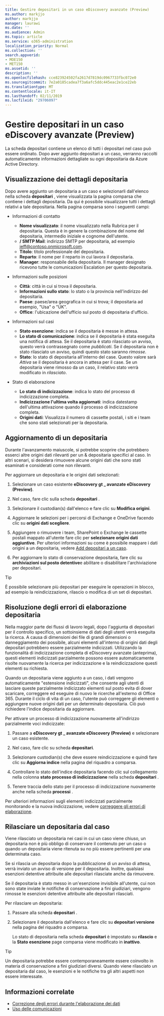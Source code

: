 ```yaml
---
title: Gestire depositari in un caso eDiscovery avanzate (Preview)
ms.author: markjjo
author: markjjo
manager: laurawi
ms.date: ''
ms.audience: Admin
ms.topic: article
ms.service: o365-administration
localization_priority: Normal
ms.collection: ''
search.appverid:
- MOE150
- MET150
ms.assetid: ''
description: ''
ms.openlocfilehash: cce823924502fa2617d7819dc0967733fbc072e0
ms.sourcegitcommit: 7e2a0185cadea7f3a6afc5ddc445eac2e1ce22eb
ms.translationtype: MT
ms.contentlocale: it-IT
ms.lasthandoff: 02/11/2019
ms.locfileid: "29706097"
---
```

# <a name="manage-custodians-in-an-advanced-ediscovery-preview-case"></a>Gestire depositari in un caso eDiscovery avanzate (Preview)

La scheda depositari contiene un elenco di tutti i depositari nel caso può essere ordinato. Dopo aver aggiunto depositari a un caso, verranno raccolti automaticamente informazioni dettagliate su ogni depositaria da Azure Active Directory.

## <a name="viewing-custodian-details"></a>Visualizzazione dei dettagli depositaria

Dopo avere aggiunto un depositaria a un caso e selezionarli dall'elenco nella scheda **depositari** , viene visualizzata la pagina comparsa che contiene i dettagli depositaria. Da qui è possibile visualizzare tutti i dettagli relativi a tale depositaria. Nella pagina comparsa sono i seguenti campi:

- Informazioni di contatto

  - **Nome visualizzato**: il nome visualizzato nella Rubrica per il depositaria. Questa è in genere la combinazione del nome del depositaria, intermedio iniziale e cognome dell'utente.
  - **/ SMTP Mail**: indirizzo SMTP per depositaria, ad esempio jeff@contoso.onmicrosoft.com.  
  - **Titolo**: titolo professionale del depositaria.
  - **Reparto**: il nome per il reparto in cui lavora il depositaria.
  - **Manager**: responsabile della depositaria. Il manager designato ricevono tutte le comunicazioni Escalation per questo depositaria.
  
- Informazioni sulle posizioni

  - **Città**: città in cui si trova il depositaria.
  - **Informazioni sullo stato**: lo stato o la provincia nell'indirizzo del depositaria.
  - **Paese**: paese/area geografica in cui si trova; il depositaria ad esempio, "Usa" o "UK".
  - **Office**: l'ubicazione dell'ufficio sul posto di depositaria d'ufficio.

- Informazioni sul casi

  - **Stato esenzione**: indica se il depositaria è messe in attesa. 
  - **Lo stato di comunicazione**: indica se il depositaria è stata eseguita una notifica di attesa. Se il depositaria è stato rilasciato un avviso, questo verrà contrassegnato come *pubblicati*. Se il depositaria non è stato rilasciato un avviso, quindi questo stato saranno *rimosse*. 
  - **Stato**: lo stato di depositaria all'interno del case. Questo valore sarà *Attiva* se il depositaria è ancora in attesa per il case. Se un depositaria viene rimosso da un caso, il relativo stato verrà modificato in *rilasciato*. 

- Stato di elaborazione

  - **Lo stato di indicizzazione**: indica lo stato del processo di indicizzazione completa.  
  - **Indicizzazione l'ultima volta aggiornati**: indica datestamp dell'ultima attivazione quando il processo di indicizzazione completa.
  - **Origini dati**: Visualizza il numero di cassette postali, i siti e i team che sono stati selezionati per la depositaria.

## <a name="updating-a-custodian"></a>Aggiornamento di un depositaria

Durante l'avanzamento maiuscole, si potrebbe scoprire che potrebbero esserci altre origini dati rilevanti per un & depositaria specifici al caso. In altri scenari, si desidera rimuovere alcune origini dati che sono stati esaminati e considerati come non rilevanti.

Per aggiornare un depositaria e le origini dati selezionati:

1. Selezionare un caso esistente **eDiscovery gt _ avanzate eDiscovery (Preview)**.
  
2. Nel caso, fare clic sulla scheda **depositari** .
  
3. Selezionare il custodian(s) dall'elenco e fare clic su **Modifica origini**.
  
4. Aggiornare le selezioni per i percorsi di Exchange e OneDrive facendo clic su **origini dati scegliere**.
  
5. Aggiungere o rimuovere i team, SharePoint o Exchange le cassette postali mappato all'utente fare clic per **selezionare origini dati aggiuntive**. Per ulteriori informazioni su come è possibile mappare i dati origini a un depositaria, vedere [Add depositari a un caso](add-custodians-to-case.md).
  
6. Per aggiornare lo stato di conservazione depositaria, fare clic su **archiviazioni sul posto detentive**e abilitare o disabilitare l'archiviazione per depositari.

> [!TIP]
> È possibile selezionare più depositari per eseguire le operazioni in blocco, ad esempio la reindicizzazione, rilascio o modifica di un set di depositari.

## <a name="resolving-custodian-processing-errors"></a>Risoluzione degli errori di elaborazione depositaria

Nella maggior parte dei flussi di lavoro legali, dopo l'aggiunta di depositari per il controllo specifico, un sottoinsieme di dati degli utenti verrà eseguita la ricerca. A causa di dimensioni dei file di grandi dimensioni o danneggiamento dei possibile, alcuni elementi all'interno di origini dati degli depositari potrebbero essere parzialmente indicizzati. Utilizzando la funzionalità di indicizzazione completa di eDiscovery avanzate (anteprima), questi elementi indicizzati parzialmente possono essere automaticamente risolte nuovamente la ricerca per indicizzazione e la reindicizzazione questi elementi su richiesta. 

Quando un depositaria viene aggiunto a un caso, i dati vengono automaticamente "estensione indicizzati", che consente agli utenti di lasciare queste parzialmente indicizzato elementi sul posto evita di dover scaricare, correggere ed eseguire di nuovo le ricerche all'esterno di Office 365. Durante il ciclo di vita di un caso, l'utente può correggere gli elementi o aggiungere nuove origini dati per un determinato depositaria. Ciò può richiedere l'indice depositaria da aggiornare. 

Per attivare un processo di indicizzazione nuovamente all'indirizzo parzialmente voci indicizzate:

1. Passare a **eDiscovery gt _ avanzate eDiscovery (Preview)** e selezionare un caso esistente.

2. Nel caso, fare clic su scheda **depositari**. 

3. Selezionare custodian(s) che deve essere reindicizzazione e quindi fare clic su **Aggiorna indice** nella pagina del riquadro a comparsa.

4. Controllare lo stato dell'indice depositaria facendo clic sul collegamento nella colonna **stato processo di indicizzazione** nella scheda **depositari** .  

5. Tenere traccia dello stato per il processo di indicizzazione nuovamente anche nella scheda **processi** .

Per ulteriori informazioni sugli elementi indicizzati parzialmente monitorando e la nuova indicizzazione, vedere [correggere gli errori di elaborazione](processing-data-for-case.md).

## <a name="releasing-a-custodian-from-a-case"></a>Rilasciare un depositaria dal caso

Viene rilasciato un depositaria nei casi in cui un caso viene chiuso, un depositaria non è più obbligo di conservare il contenuto per un caso o quando un depositaria viene ritenuta su no più essere pertinenti per una determinata caso. 

Se si rilascia un depositaria dopo la pubblicazione di un avviso di attesa, verrà inviato un avviso di versione per il depositaria. Inoltre, qualsiasi esenzioni detentive attribuite alle depositari rilasciate anche da rimuovere.

Se il depositaria è stato messo in un'esenzione invisibile all'utente, cui non sono state inviate le notifiche di conservazione a fini giudiziari, vengono rimosse le esenzioni detentive attribuite alle depositari rilasciati.  

Per rilasciare un depositaria: 

1.  Passare alla scheda **depositari** .

2.  Selezionare il depositaria dall'elenco e fare clic su **depositari versione** nella pagina del riquadro a comparsa.

    Lo stato di depositaria nella scheda **depositari** è impostato su **rilascio** e la **Stato esenzione** page comparsa viene modificato in **inattivo**. 

> [!TIP]
> Un depositaria potrebbe essere contemporaneamente essere coinvolto in materia di conservazione a fini giudiziari diversi. Quando viene rilasciato un depositaria dal caso, le esenzioni e le notifiche tra gli altri aspetti non essere interessate.

## <a name="related-information"></a>Informazioni correlate

 - [Correzione degli errori durante l'elaborazione dei dati](error-remediation.md) 
- [Uso delle comunicazioni](managing-custodian-communications.md)
